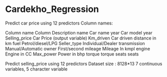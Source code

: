 # Cardekho_Regression

Predict car price using 12 predictors
Column names:

Column name	Column Description
name	Car name
year	Car model year
Selling_price	Car Price (output variable)
Km_driven	Car driven distance in km
fuel	Petrol/diesel/LPG
Seller_type	Individual/Dealer
transmission	Manual/Automatic
owner	First/second
mileage	Mileage In kmpl
engine	Engine in CC
Max_power	Power in bhp
torque	torque
seats	seats

Predict selling_price using 12 predictors
Dataset size : 8128*13
7 continuous variables, 5 character variable

